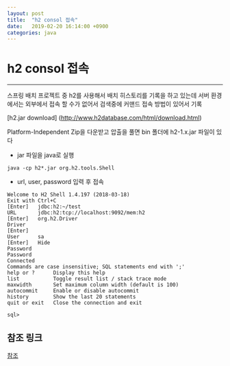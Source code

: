 ```yaml
---
layout: post
title:  "h2 consol 접속"
date:   2019-02-20 16:14:00 +0900
categories: java
---
```


# h2 consol 접속

---------  

스프링 배치 프로젝트 중 h2를 사용해서 배치 히스토리를 기록을 하고 있는데 서버 환경에서는 외부에서 접속 할 수가 없어서 검색중에 커맨드 접속 방법이 있어서 기록

[h2.jar download] (http://www.h2database.com/html/download.html)

Platform-Independent Zip을 다운받고 압출을 풀면
bin 폴더에 h2-1.x.jar 파일이 있다

- jar 파일을 java로 실행

```
java -cp h2*.jar org.h2.tools.Shell
```

- url, user, password 입력 후 접속

```
Welcome to H2 Shell 1.4.197 (2018-03-18)
Exit with Ctrl+C
[Enter]   jdbc:h2:~/test
URL       jdbc:h2:tcp://localhost:9092/mem:h2
[Enter]   org.h2.Driver
Driver
[Enter]
User      sa
[Enter]   Hide
Password
Password
Connected
Commands are case insensitive; SQL statements end with ';'
help or ?      Display this help
list           Toggle result list / stack trace mode
maxwidth       Set maximum column width (default is 100)
autocommit     Enable or disable autocommit
history        Show the last 20 statements
quit or exit   Close the connection and exit

sql>
```


## 참조 링크
[참조](http://opensource-soa.blogspot.com/2009/03/how-to-use-h2-shell.html)